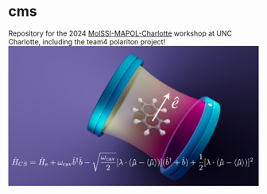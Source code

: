# cms
<!-- MolSSI MAPOL workshop at UNC Charlotte, team 4 project. -->
Repository for the 2024 [MolSSI-MAPOL-Charlotte](https://pages.charlotte.edu/molssi-mapol-workshop/) workshop at UNC Charlotte, including the team4 polariton project!
![Molecule in a cavity](PCSD0764_ChemTheoryTOC.jpg)

